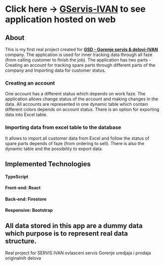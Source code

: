 # Click here → **[GServis-IVAN](https://g-service-4f3ae.web.app/prijava)** to see application hosted on web

## About
This is my first real project created for **[GSD - Gorenje servis & delovi-IVAN](https://www.gsd.rs/)** company. The application is used for inner tracking data through all faze (from calling customer to finish the job). The application has two parts - Creating an account for tracking spare parts through different parts of the company and Importing data for customer status.

### Creating an account 
One account has a different status which depends on work faze. The application allows change status of the account and making changes in the data. All accounts are represented in one dynamic table which contain different colors depends on account status. There is an option for exporting data into Excel table.

### Importing data from excel table to the database
It allows to import all customer data from Excel and follow the status of spare parts depends of faze (from ordering to sell). There is also the dynamic table and the possibility to export data.

## Implemented Technologies 
#### TypeScript
#### Front-end: React
#### Back-end: Firestore
#### Responsive: Bootstrap   


## All data stored in this app are a dummy data which purpose is to represent real data structure.





Real project for SERVIS IVAN ovlasceni servis Gorenje uredjaja i prodaja originalnih delova
